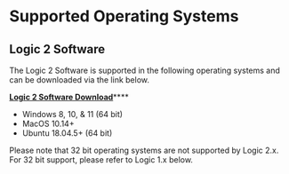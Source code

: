 # Supported Operating Systems

## Logic 2 Software

The Logic 2 Software is supported in the following operating systems and can be downloaded via the link below.

[**Logic 2 Software Download**](https://www.saleae.com/downloads/)****

* Windows 8, 10, & 11 (64 bit)
* MacOS 10.14+&#x20;
* Ubuntu 18.04.5+ (64 bit)

Please note that 32 bit operating systems are not supported by Logic 2.x. For 32 bit support, please refer to Logic 1.x below.
